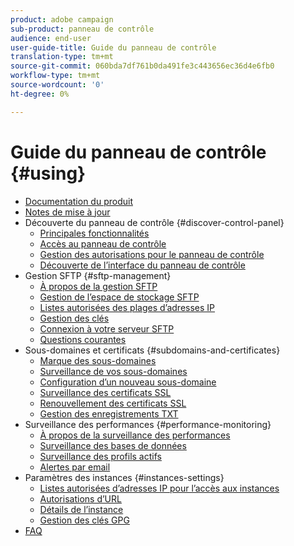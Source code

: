 ```yaml
---
product: adobe campaign
sub-product: panneau de contrôle
audience: end-user
user-guide-title: Guide du panneau de contrôle
translation-type: tm+mt
source-git-commit: 060bda7df761b0da491fe3c443656ec36d4e6fb0
workflow-type: tm+mt
source-wordcount: '0'
ht-degree: 0%

---
```



# Guide du panneau de contrôle {#using}

+ [Documentation du produit](control-panel-home.md)
+ [Notes de mise à jour](release-notes.md)
+ Découverte du panneau de contrôle {#discover-control-panel}
   + [Principales fonctionnalités](discover/using/key-features.md)
   + [Accès au panneau de contrôle](discover/using/accessing-control-panel.md)
   + [Gestion des autorisations pour le panneau de contrôle](discover/using/managing-permissions.md)
   + [Découverte de l’interface du panneau de contrôle](discover/using/discovering-the-interface.md)
+ Gestion SFTP {#sftp-management}
   + [À propos de la gestion SFTP](sftp/using/about-sftp-management.md)
   + [Gestion de l’espace de stockage SFTP](sftp/using/sftp-storage-management.md)
   + [Listes autorisées des plages d’adresses IP](sftp/using/ip-range-allow-listing.md)
   + [Gestion des clés](sftp/using/key-management.md)
   + [Connexion à votre serveur SFTP](sftp/using/logging-into-sftp-server.md)
   + [Questions courantes](sftp/using/common-questions.md)
+ Sous-domaines et certificats {#subdomains-and-certificates}
   + [Marque des sous-domaines](subdomains-certificates/using/subdomains-branding.md)
   + [Surveillance de vos sous-domaines](subdomains-certificates/using/monitoring-subdomains.md)
   + [Configuration d’un nouveau sous-domaine](subdomains-certificates/using/setting-up-new-subdomain.md)
   + [Surveillance des certificats SSL](subdomains-certificates/using/monitoring-ssl-certificates.md)
   + [Renouvellement des certificats SSL](subdomains-certificates/using/renewing-subdomain-certificate.md)
   + [Gestion des enregistrements TXT](subdomains-certificates/using/managing-txt-records.md)
+ Surveillance des performances {#performance-monitoring}
   + [À propos de la surveillance des performances](performance-monitoring/using/about-performance-monitoring.md)
   + [Surveillance des bases de données](performance-monitoring/using/database-monitoring.md)
   + [Surveillance des profils actifs](performance-monitoring/using/active-profiles-monitoring.md)
   + [Alertes par email](performance-monitoring/using/email-alerting.md)
+ Paramètres des instances {#instances-settings}
   + [Listes autorisées d’adresses IP pour l’accès aux instances](instances-settings/using/ip-allow-listing-instance-access.md)
   + [Autorisations d’URL](instances-settings/using/url-permissions.md)
   + [Détails de l’instance](instances-settings/using/instance-details.md)
   + [Gestion des clés GPG](instances-settings/using/gpg-keys-management.md)
+ [FAQ](faq.md)

